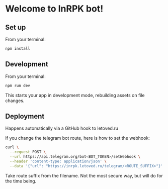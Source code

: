# Welcome to InRPK bot!

## Set up

From your terminal:

```sh
npm install
```

## Development

From your terminal:

```sh
npm run dev
```

This starts your app in development mode, rebuilding assets on file changes.

## Deployment

Happens automatically via a GitHub hook to letoved.ru

If you change the telegram bot route, here is how to set the webhook:

```sh
curl \
  --request POST \
  --url https://api.telegram.org/bot<BOT_TOKEN>/setWebhook \
  --header 'content-type: application/json' \
  --data '{"url": "https://inrpk.letoved.ru/telegram/<ROUTE_SUFFIX>"}'
```

Take route suffix from the filename. Not the most secure way, but will do for the time being.
